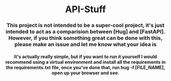 <div id ="README" align="center">
    <h1> 
        API-Stuff
    </h1>
    <h3> 
        This project is not intended to be a super-cool project, it's just intended to  act as a comparision between [Hug] and [FastAPI]. However, if you think something great can be done with this, please make an issue and let me know what your idea is
    </h3>
    <h4>
        It's actually really simple, but if you want to run it yourself I would recommend using a virtual environment and install all the requirements in the requirements.txt file, once you've done that, run hug -f [FILE_NAME], open up your browser and see.
    </h4>
</div>